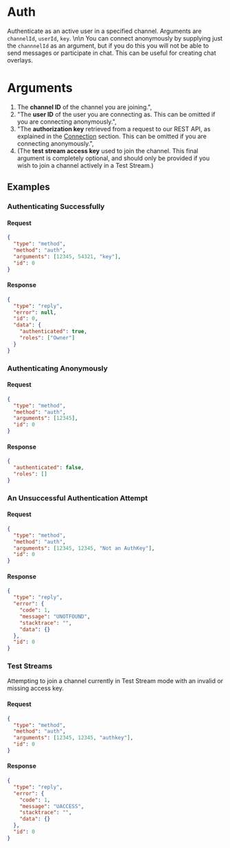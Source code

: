# Auth

Authenticate as an active user in a specified channel. Arguments are `channelId`, `userId`, `key`. \n\n You can connect anonymously by supplying just the `channnelId` as an argument, but if you do this you will not be able to send messages or participate in chat. This can be useful for creating chat overlays.

# Arguments

1. The **channel ID** of the channel you are joining.",
1. "The **user ID** of the user you are connecting as. This can be omitted if you are connecting anonymously.",
1. "The **authorization key** retrieved from a request to our REST API, as explained in the [Connection](#chat__connection) section. This can be omitted if you are connecting anonymously.",
1. (The **test stream access key** used to join the channel. This final argument is completely optional, and should only be provided if you wish to join a channel actively in a Test Stream.)

## Examples

### Authenticating Successfully

#### Request

```json
{
  "type": "method",
  "method": "auth",
  "arguments": [12345, 54321, "key"],
  "id": 0
}
```

#### Response

```json
{
  "type": "reply",
  "error": null,
  "id": 0,
  "data": {
    "authenticated": true,
    "roles": ["Owner"]
  }
}
```

### Authenticating Anonymously

#### Request

```json
{
  "type": "method",
  "method": "auth",
  "arguments": [12345],
  "id": 0
}
```

#### Response

```json
{
  "authenticated": false,
  "roles": []
}
```

### An Unsuccessful Authentication Attempt

#### Request

```json
{
  "type": "method",
  "method": "auth",
  "arguments": [12345, 12345, "Not an AuthKey"],
  "id": 0
}
```

#### Response

```json
{
  "type": "reply",
  "error": {
    "code": 1,
    "message": "UNOTFOUND",
    "stacktrace": "",
    "data": {}
  },
  "id": 0
}
```

### Test Streams

Attempting to join a channel currently in Test Stream mode with an invalid or missing access key.

#### Request

```json
{
  "type": "method",
  "method": "auth",
  "arguments": [12345, 12345, "authkey"],
  "id": 0
}
```

#### Response

```json
{
  "type": "reply",
  "error": {
    "code": 1,
    "message": "UACCESS",
    "stacktrace": "",
    "data": {}
  },
  "id": 0
}
```
